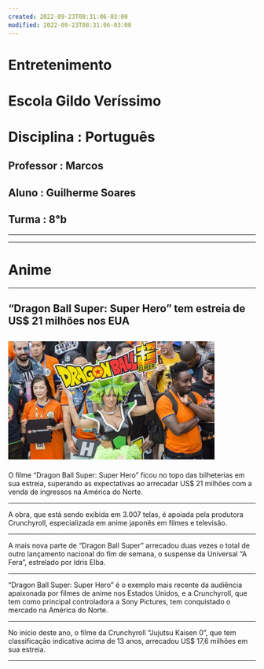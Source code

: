 ```yaml
---
created: 2022-09-23T08:31:06-03:00
modified: 2022-09-23T08:31:06-03:00
---
```


# Entretenimento

# Escola Gildo Veríssimo
# Disciplina : Português
## Professor : Marcos
## Aluno : Guilherme Soares
## Turma : 8°b
---
---
# Anime
---
“Dragon Ball Super: Super Hero” tem estreia de US$ 21 milhões nos EUA
---
![Image](./21560faf25ebd2f266c314dccd282f04.jpg) 
---
O filme “Dragon Ball Super: Super Hero” ficou no topo das bilheterias em sua estreia, superando as expectativas ao arrecadar US$ 21 milhões com a venda de ingressos na América do Norte.

---
A obra, que está sendo exibida em 3.007 telas, é apoiada pela produtora Crunchyroll, especializada em anime japonês em filmes e televisão.

---
A mais nova parte de “Dragon Ball Super” arrecadou duas vezes o total de outro lançamento nacional do fim de semana, o suspense da Universal “A Fera”, estrelado por Idris Elba.

---
“Dragon Ball Super: Super Hero” é o exemplo mais recente da audiência apaixonada por filmes de anime nos Estados Unidos, e a Crunchyroll, que tem como principal controladora a Sony Pictures, tem conquistado o mercado na América do Norte.

---
No início deste ano, o filme da Crunchyroll “Jujutsu Kaisen 0”, que tem classificação indicativa acima de 13 anos, arrecadou US$ 17,6 milhões em sua estreia.

---
